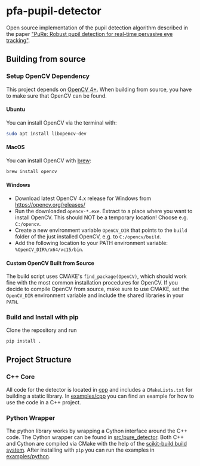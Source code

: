 # pfa-pupil-detector

Open source implementation of the pupil detection algorithm described in the paper ["PuRe: Robust pupil detection for real-time pervasive eye tracking"](https://www.sciencedirect.com/science/article/pii/S1077314218300146).

## Building from source

### Setup OpenCV Dependency
This project depends on [OpenCV 4+](https://opencv.org/).
When building from source, you have to make sure that OpenCV can be found. 

#### Ubuntu
You can install OpenCV via the terminal with:

```bash
sudo apt install libopencv-dev
```

#### MacOS
You can install OpenCV with [brew](https://brew.sh/):
```bash
brew install opencv
```

#### Windows
- Download latest OpenCV 4.x release for Windows from https://opencv.org/releases/
- Run the downloaded `opencv-*.exe`. Extract to a place where you want to install OpenCV. This should NOT be a temporary location! Choose e.g. `C:/opencv`.
- Create a new environment variable `OpenCV_DIR` that points to the `build` folder of the just installed OpenCV, e.g. to `C:/opencv/build`.
- Add the following location to your PATH environment variable: `%OpenCV_DIR%/x64/vc15/bin`.

#### Custom OpenCV Built from Source
The build script uses CMAKE's `find_package(OpenCV)`, which should work fine with the most common installation procedures for OpenCV. If you decide to compile OpenCV from source, make sure to use CMAKE, set the `OpenCV_DIR` environment variable and include the shared libraries in your `PATH`.

### Build and Install with pip
Clone the repository and run
```
pip install .
```

## Project Structure

### C++ Core
All code for the detector is located in [cpp](./cpp) and includes a `CMakeLists.txt` for building a static library. In [examples/cpp](./examples/cpp) you can find an example for how to use the code in a C++ project.

### Python Wrapper
The python library works by wrapping a Cython interface around the C++ code. The Cython wrapper can be found in [src/pure_detector](./src/pure_detector). Both C++ and Cython are compiled via CMake with the help of the [scikit-build build system](https://scikit-build.readthedocs.io/en/latest/). After installing with `pip` you can run the examples in [examples/python](./examples/python).